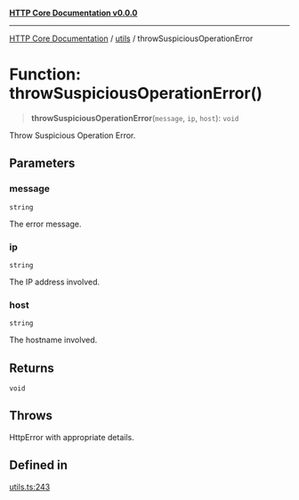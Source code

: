 [**HTTP Core Documentation v0.0.0**](../../README.md)

***

[HTTP Core Documentation](../../modules.md) / [utils](../README.md) / throwSuspiciousOperationError

# Function: throwSuspiciousOperationError()

> **throwSuspiciousOperationError**(`message`, `ip`, `host`): `void`

Throw Suspicious Operation Error.

## Parameters

### message

`string`

The error message.

### ip

`string`

The IP address involved.

### host

`string`

The hostname involved.

## Returns

`void`

## Throws

HttpError with appropriate details.

## Defined in

[utils.ts:243](https://github.com/stonemjs/http-core/blob/a162480c16327760396238c341daab61793d5440/src/utils.ts#L243)
